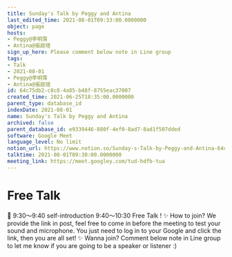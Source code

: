 ```yaml
---
title: Sunday's Talk by Peggy and Antina
last_edited_time: 2021-08-01T09:33:00.0000000
object: page
hosts:
- Peggy@李明霈
- Antina@張庭瑄
sign_up_here: Please comment below note in Line group
tags:
- Talk
- 2021-08-01
- Peggy@李明霈
- Antina@張庭瑄
id: 64c75db2-c8c8-4a85-b48f-8755eac37007
created_time: 2021-06-25T18:35:00.0000000
parent_type: database_id
indexDate: 2021-08-01
name: Sunday's Talk by Peggy and Antina
archived: false
parent_database_id: e9339446-880f-4ef0-8ad7-8ad1f507dded
software: Google Meet
language_level: No limit
notion_url: https://www.notion.so/Sunday-s-Talk-by-Peggy-and-Antina-64c75db2c8c84a85b48f8755eac37007
talktime: 2021-08-01T09:30:00.0000000
meeting_link: https://meet.googley.com/tud-hdfb-tua
---
```


# Free Talk 
📅
9:30～9:40 self-introduction
9:40～10:30 Free Talk !
✨
How to join?
We provide the link in post, feel free to come in before the meeting to test your sound and microphone. You just need to log in to your Google and click the link, then you are all set!
✨
Wanna join?
Comment below note in Line group to let me know if you are going to be a speaker or listener :)


